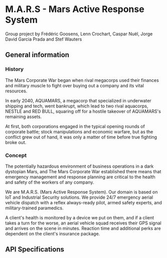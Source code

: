 # M.A.R.S - Mars Active Response System
Group project by Frédéric Goosens, Lenn Crochart, Caspar Nuël, Jorge David Garcia Prada and Stef Wauters

## General information
### History
The Mars Corporate War began when rival megacorps used their finances and military muscle to fight over buying out a company and its vital resources. 

In early 2040, AQUAMARS, a megacorp that specialized in underwater shipping and tech, went bankrupt, which lead to two rival aquacorps, NESTLE and RED BULL, 
squaring off for a hostile takeover of AQUAMARS's remaining assets. 

At first, both corporations engaged in the typical opening rounds of corporate battle; stock manipulations and economic warfare, but as the conflict grew out of hand, it was only a matter of time before true fighting broke out.

### Concept
The potentially hazardous environment of business operations in a dark dystopian Mars, and The Mars Corporate War established there means that emergency management and response planning are critical to the health and safety of the workers of any company.

We are M.A.R.S. (Mars Active Response System). Our domain is based on IoT and Industrial Security solutions. We provide 24/7 emergency aerial vehicle dispatch with a reflex always-ready pilot, armed safety experts, and military-trained paramedics.

A client's health is monitored by a device we put on them, and if a client takes a turn for the worse, an aerial vehicle squad receives their GPS signal and arrives on the scene in minutes. Reaction time and additional perks are dependent on the client's insurance package.


## API Specifications
